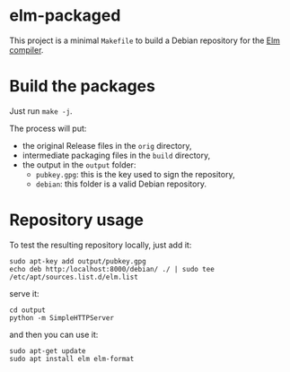 # elm-packaged #
This project is a minimal `Makefile` to build a Debian repository for the [Elm compiler](https://elm-lang.org/).

# Build the packages #
Just run `make -j`.

The process will put:
* the original Release files in the `orig` directory,
* intermediate packaging files in the `build` directory,
* the output in the `output` folder:
  * `pubkey.gpg`: this is the key used to sign the repository,
  * `debian`: this folder is a valid Debian repository.

# Repository usage #
To test the resulting repository locally, just add it:
```
sudo apt-key add output/pubkey.gpg
echo deb http:/localhost:8000/debian/ ./ | sudo tee /etc/apt/sources.list.d/elm.list
```
serve it:
```
cd output
python -m SimpleHTTPServer
```
and then you can use it:
```
sudo apt-get update
sudo apt install elm elm-format
```

